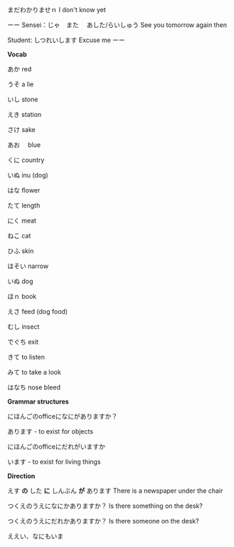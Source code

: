 

まだわかりませｎ
I don't know yet


ーー
Sensei：じゃ　また 　あした/らいしゅう
See you tomorrow again then

Student: しつれいします
Excuse me
ーー



**Vocab**

あか 
red

うそ
a lie

いし
stone

えき
station

さけ
sake

あお　
blue

くに
country

いぬ
inu (dog)


はな
flower

たて
length

にく
meat

ねこ
cat

ひふ
skin

ほそい
narrow

いぬ
dog

ほｎ
book

えさ
feed (dog food)

むし
insect

でぐち
exit

きて
to listen

みて
to take a look


はなち
nose bleed

**Grammar structures**

にほんごのofficeになにがありますか？

あります - to exist for objects

にほんごのofficeにだれがいますか

います - to exist for living things

**Direction**

えす **の** した **に** しんぶん **が** あります
There is a newspaper under the chair

つくえのうえになにかありますか？
Is there something on the desk?

つくえのうえにだれかありますか？
	Is there someone on the desk?

ええい、なにもいま